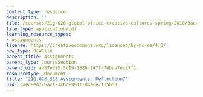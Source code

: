 ```yaml
---
content_type: resource
description: ''
file: /courses/21g-026-global-africa-creative-cultures-spring-2018/3aec8ed26acf3c6c9911d4ace2115b53_MIT21G_026S18_Reflection_7.pdf
file_type: application/pdf
learning_resource_types:
- Assignments
license: https://creativecommons.org/licenses/by-nc-sa/4.0/
ocw_type: OCWFile
parent_title: Assignments
parent_type: CourseSection
parent_uid: ae37e3f5-5e19-1886-147f-7dbca7ec27f1
resourcetype: Document
title: '21G.026_S18 Assignments: Reflection7'
uid: 3aec8ed2-6acf-3c6c-9911-d4ace2115b53
---
```

